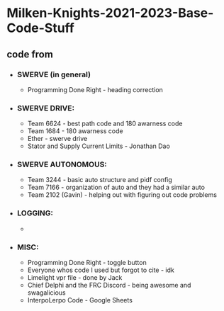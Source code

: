 # Milken-Knights-2021-2023-Base-Code-Stuff
## code from
- ### SWERVE (in general)
     - Programming Done Right - heading correction
- ### SWERVE DRIVE:
     - Team 6624 - best path code and 180 awarness code
     - Team 1684 - 180 awarness code
     - Ether - swerve drive  
     - Stator and Supply Current Limits - Jonathan Dao
- ### SWERVE AUTONOMOUS:
     - Team 3244 - basic auto structure and pidf config
     - Team 7166 - organization of auto and they had a similar auto
     - Team 2102 (Gavin) - helping out with figuring out code problems
- ### LOGGING:
     - 
- ### MISC:
     - Programming Done Right - toggle button
     - Everyone whos code I used but forgot to cite - idk
     - Limelight vpr file - done by Jack
     - Chief Delphi and the FRC Discord - being awesome and swagalicious
     - InterpoLerpo Code - Google Sheets
